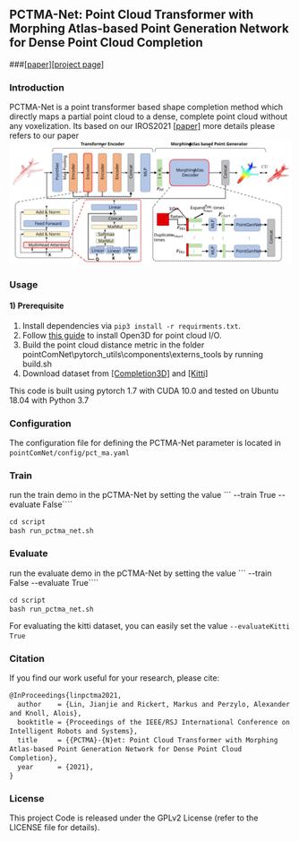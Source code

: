 ## PCTMA-Net: Point Cloud Transformer with Morphing Atlas-based Point Generation Network for Dense Point Cloud Completion
###[[paper]](https://www.researchgate.net/publication/353955048_PCTMA-Net_Point_Cloud_Transformer_with_Morphing_Atlas-based_Point_Generation_Network_for_Dense_Point_Cloud_Completion)[[project page]](https://linjianjie.github.io/pctMA-Net/)	

### Introduction

PCTMA-Net is a point transformer based shape completion method which directly maps a partial point cloud to a dense, complete point cloud without any voxelization. Its based on our IROS2021 [[paper]](https://www.researchgate.net/publication/353955048_PCTMA-Net_Point_Cloud_Transformer_with_Morphing_Atlas-based_Point_Generation_Network_for_Dense_Point_Cloud_Completion)
more details please refers to our paper
![Structure](images/structureNet_3.svg) 

### Usage
#### 1) Prerequisite
1. Install dependencies via `pip3 install -r requirments.txt`.
2. Follow [this guide](http://open3d.org/docs/getting_started.html) to install Open3D for point cloud I/O.
3. Build the point cloud distance metric in the folder pointComNet\pytorch_utils\components\externs_tools by running build.sh
4. Download dataset from [[Completion3D]](https://completion3d.stanford.edu/) and [[Kitti]](https://drive.google.com/drive/folders/1fSu0_huWhticAlzLh3Ejpg8zxzqO1z-F?usp=sharing)

	
This code is built using pytorch 1.7 with CUDA 10.0 and tested on Ubuntu 18.04 with Python 3.7
### Configuration
The configuration file for defining the PCTMA-Net parameter is located in  ```pointComNet/config/pct_ma.yaml```
### Train 
run the train demo in the pCTMA-Net by setting the value ``` --train True --evaluate False````
```
cd script
bash run_pctma_net.sh 
```

### Evaluate 
run the evaluate demo in the pCTMA-Net by setting the value ``` --train False --evaluate True````
```
cd script
bash run_pctma_net.sh 
```
For evaluating the kitti dataset, you can easily set the value ```--evaluateKitti  True``` 

### Citation
If you find our work useful for your research, please cite:
```
@InProceedings{linpctma2021,
  author    = {Lin, Jianjie and Rickert, Markus and Perzylo, Alexander and Knoll, Alois},
  booktitle = {Proceedings of the IEEE/RSJ International Conference on Intelligent Robots and Systems},
  title     = {{PCTMA}-{N}et: Point Cloud Transformer with Morphing Atlas-based Point Generation Network for Dense Point Cloud Completion},
  year      = {2021},
}
```
### License
This project Code is released under the GPLv2 License (refer to the LICENSE file for details).
